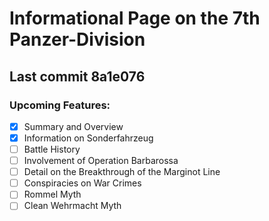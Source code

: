 # Informational Page on the 7th Panzer-Division

## Last commit 8a1e076

### Upcoming Features:
- [x] Summary and Overview
- [x] Information on Sonderfahrzeug
- [ ] Battle History
- [ ] Involvement of Operation Barbarossa
- [ ] Detail on the Breakthrough of the Marginot Line
- [ ] Conspiracies on War Crimes
- [ ] Rommel Myth
- [ ] Clean Wehrmacht Myth
